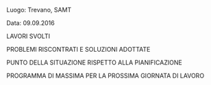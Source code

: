 Luogo: Trevano, SAMT

Data: 09.09.2016

LAVORI SVOLTI

PROBLEMI RISCONTRATI E SOLUZIONI ADOTTATE

PUNTO DELLA SITUAZIONE RISPETTO ALLA PIANIFICAZIONE

PROGRAMMA DI MASSIMA PER LA PROSSIMA GIORNATA DI LAVORO
